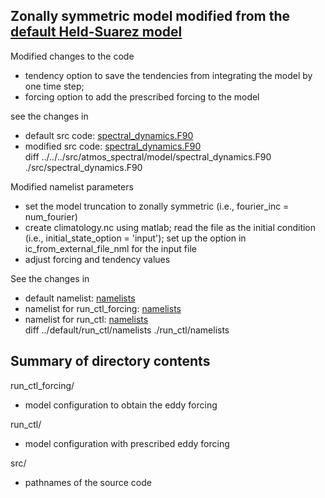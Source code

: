 ## Zonally symmetric model modified from the [default Held-Suarez model](../default)

Modified changes to the code
- tendency option to save the tendencies from integrating the model by one time step; 
- forcing option to add the prescribed forcing to the model  

see the changes in
- default src code: [spectral_dynamics.F90](../../../src/atmos_spectral/model/spectral_dynamics.F90)
- modified src code: [spectral_dynamics.F90](./src/spectral_dynamics.F90)  
diff ../../../src/atmos_spectral/model/spectral_dynamics.F90 ./src/spectral_dynamics.F90

Modified namelist parameters
- set the model truncation to zonally symmetric (i.e., fourier_inc = num_fourier)
- create climatology.nc using matlab; read the file as the initial condition (i.e., initial_state_option    = 'input'); set up the option in ic_from_external_file_nml for the input file
- adjust forcing and tendency values

See the changes in
- default namelist: [namelists](../default/run_ctl/namelists)
- namelist for run_ctl_forcing: [namelists](./run_ctl_forcing/namelists)
- namelist for run_ctl: [namelists](./run_ctl/namelists)  
diff ../default/run_ctl/namelists ./run_ctl/namelists

## Summary of directory contents
run_ctl_forcing/  
- model configuration to obtain the eddy forcing

run_ctl/  
- model configuration with prescribed eddy forcing

src/  
- pathnames of the source code 
